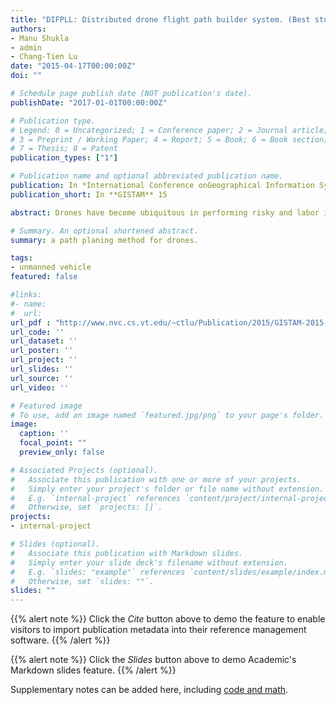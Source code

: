 ```yaml
---
title: "DIFPLL: Distributed drone flight path builder system. (Best student paper)"
authors:
- Manu Shukla
- admin
- Chang-Tien Lu
date: "2015-04-17T00:00:00Z"
doi: ""

# Schedule page publish date (NOT publication's date).
publishDate: "2017-01-01T00:00:00Z"

# Publication type.
# Legend: 0 = Uncategorized; 1 = Conference paper; 2 = Journal article;
# 3 = Preprint / Working Paper; 4 = Report; 5 = Book; 6 = Book section;
# 7 = Thesis; 8 = Patent
publication_types: ["1"]

# Publication name and optional abbreviated publication name.
publication: In *International Conference onGeographical Information Systems Theory, Applications and Management*
publication_short: In **GISTAM** 15

abstract: Drones have become ubiquitous in performing risky and labor intensive areal tasks cheaply and safely. To allow them to be autonomous, their flight plan needs to be pre-built for them. Existing works do not precalculate flight paths but instead focus on navigation through camera based image processing techniques, genetic or geometric algorithms to guide the drone during flight. That makes flight navigation complex and risky. In this paper we present automated flight plan builder DIFPL which pre-builds flight plans for drones to survey a large area. The flight plans are built for subregions and fed into drones which allow them to navigate autonomously. DIFPL employs distributed paradigm on Hadoop MapReduce framework. Distribution is achieved by processing sections or subregions in parallel. Experiments performed with network and elevation datasets validate the efficiency of DIFPL in building optimal flight plans.

# Summary. An optional shortened abstract.
summary: a path planing method for drones.

tags:
- unmanned vehicle
featured: false

#links:
#- name:
#  url:
url_pdf : "http://www.nvc.cs.vt.edu/~ctlu/Publication/2015/GISTAM-2015-Proceedings.pdf"
url_code: ''
url_dataset: ''
url_poster: ''
url_project: ''
url_slides: ''
url_source: ''
url_video: ''

# Featured image
# To use, add an image named `featured.jpg/png` to your page's folder.
image:
  caption: ''
  focal_point: ""
  preview_only: false

# Associated Projects (optional).
#   Associate this publication with one or more of your projects.
#   Simply enter your project's folder or file name without extension.
#   E.g. `internal-project` references `content/project/internal-project/index.md`.
#   Otherwise, set `projects: []`.
projects:
- internal-project

# Slides (optional).
#   Associate this publication with Markdown slides.
#   Simply enter your slide deck's filename without extension.
#   E.g. `slides: "example"` references `content/slides/example/index.md`.
#   Otherwise, set `slides: ""`.
slides: ""
---
```


{{% alert note %}}
Click the *Cite* button above to demo the feature to enable visitors to import publication metadata into their reference management software.
{{% /alert %}}

{{% alert note %}}
Click the *Slides* button above to demo Academic's Markdown slides feature.
{{% /alert %}}

Supplementary notes can be added here, including [code and math](https://sourcethemes.com/academic/docs/writing-markdown-latex/).
